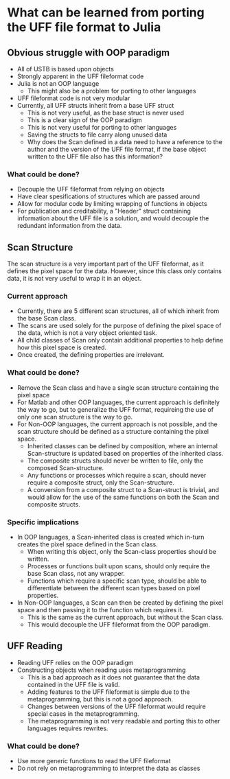 # What can be learned from porting the UFF file format to Julia 

## Obvious struggle with OOP paradigm
- All of USTB is based upon objects
- Strongly apparent in the UFF fileformat code
- Julia is not an OOP language
    - This might also be a problem for porting to other languages
- UFF fileformat code is not very modular
- Currently, all UFF structs inherit from a base UFF struct
    - This is not very useful, as the base struct is never used
    - This is a clear sign of the OOP paradigm
    - This is not very useful for porting to other languages
    - Saving the structs to file carry along unused data
    - Why does the Scan defined in a data need to have a reference
    to the author and the version of the UFF file format, if the 
    base object written to the UFF file also has this information?

### What could be done?
- Decouple the UFF fileformat from relying on objects
- Have clear spesifications of structures which are passed around
- Allow for modular code by limiting wrapping of functions in objects
- For publication and creditability, a "Header" struct containing
    information about the UFF file is a solution, and would decouple
    the redundant information from the data.

## Scan Structure
The scan structure is a very important part of the UFF fileformat,
as it defines the pixel space for the data. However, since this
class only contains data, it is not very useful to wrap it in an
object.

### Current approach
- Currently, there are 5 different scan structures, all of which
    inherit from the base Scan class.
- The scans are used solely for the purpose of defining the pixel
    space of the data, which is not a very object oriented task.
- All child classes of Scan only contain additional properties to
    help define how this pixel space is created. 
- Once created, the defining properties are irrelevant.

### What could be done?
- Remove the Scan class and have a single scan structure
    containing the pixel space
- For Matlab and other OOP languages, the current approach
    is definitely the way to go, but to generalize the UFF format,
    requireing the use of only one scan structure is the way to go.
- For Non-OOP languages, the current approach is not possible,
    and the scan structure should be defined as a structure
    containing the pixel space.
    - Inherited classes can be defined by composition, where an
    internal Scan-structure is updated based on properties of the
    inherited class.
    - The composite structs should never be written to file, only
    the composed Scan-structure.
    - Any functions or processes which require a scan, should never
    require a composite struct, only the Scan-structure.
    - A conversion from a composite struct to a Scan-struct is
    trivial, and would allow for the use of the same functions on
    both the Scan and composite structs.

### Specific implications
- In OOP languages, a Scan-inherited class is created which in-turn
    creates the pixel space defined in the Scan class.
    - When writing this object, only the Scan-class properties
    should be written.
    - Processes or functions built upon scans, should only require
    the base Scan class, not any wrapper.
    - Functions which require a specific scan type, should be able
    to differentiate between the different scan types based on
    pixel properties.
- In Non-OOP languages, a Scan can then be created by defining the
    pixel space and then passing it to the function which requires
    it.
    - This is the same as the current approach, but without the
    Scan class.
    - This would decouple the UFF fileformat from the OOP paradigm.


## UFF Reading
- Reading UFF relies on the OOP paradigm
- Constructing objects when reading uses metaprogramming
    - This is a bad approach as it does not guarantee that the
    data contained in the UFF file is valid.
    - Adding features to the UFF fileformat is simple due to
    the metaprogramming, but this is not a good approach.
    - Changes between versions of the UFF fileformat would 
    require special cases in the metaprogramming.
    - The metaprogramming is not very readable and porting
    this to other languages requires rewrites.

### What could be done?
- Use more generic functions to read the UFF fileformat
- Do not rely on metaprogramming to interpret the data as classes
